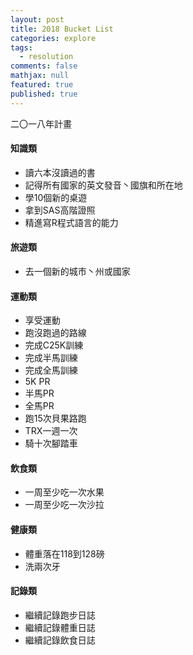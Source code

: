 ```yaml
--- 
layout: post
title: 2018 Bucket List
categories: explore
tags: 
  - resolution
comments: false
mathjax: null
featured: true
published: true
---
```


二〇一八年計畫

#### 知識類
* 讀六本沒讀過的書
* 記得所有國家的英文發音丶國旗和所在地
* 學10個新的桌遊
* 拿到SAS高階證照
* 精進寫R程式語言的能力

#### 旅遊類
* 去一個新的城市丶州或國家

#### 運動類
* 享受運動
* 跑沒跑過的路線
* 完成C25K訓練
* 完成半馬訓練
* 完成全馬訓練
* 5K PR
* 半馬PR
* 全馬PR
* 跑15次貝果路跑
* TRX一週一次
* 騎十次腳踏車

#### 飲食類
* 一周至少吃一次水果
* 一周至少吃一次沙拉

#### 健康類
* 體重落在118到128磅
* 洗兩次牙

#### 記錄類
* 繼續記錄跑步日誌
* 繼續記錄體重日誌
* 繼續記錄飲食日誌
